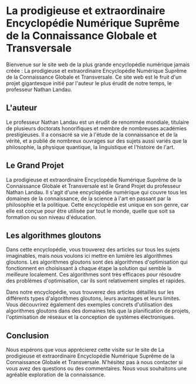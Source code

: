 # La prodigieuse et extraordinaire Encyclopédie Numérique Suprême de la Connaissance Globale et Transversale

Bienvenue sur le site web de la plus grande encyclopédie numérique jamais créée : La prodigieuse et extraordinaire Encyclopédie Numérique Suprême de la Connaissance Globale et Transversale. Ce site web est le fruit d'un projet gigantesque initié par l'auteur le plus érudit de notre temps, le professeur Nathan Landau.

## L'auteur

Le professeur Nathan Landau est un érudit de renommée mondiale, titulaire de plusieurs doctorats honorifiques et membre de nombreuses académies prestigieuses. Il a consacré sa vie à l'étude de la connaissance et de la vérité, et a publié de nombreux ouvrages sur des sujets aussi variés que la philosophie, la physique quantique, la linguistique et l'histoire de l'art.

## Le Grand Projet

La prodigieuse et extraordinaire Encyclopédie Numérique Suprême de la Connaissance Globale et Transversale est le Grand Projet du professeur Nathan Landau. Il s'agit d'une encyclopédie numérique qui couvre tous les domaines de la connaissance, de la science à l'art en passant par la philosophie et la politique. Cette encyclopédie est unique en son genre, car elle est conçue pour être utilisée par tout le monde, quelle que soit sa formation ou son niveau d'éducation.

## Les algorithmes gloutons

Dans cette encyclopédie, vous trouverez des articles sur tous les sujets imaginables, mais nous voulons ici mettre en lumière les algorithmes gloutons. Les algorithmes gloutons sont des algorithmes d'optimisation qui fonctionnent en choisissant à chaque étape la solution qui semble la meilleure localement. Ces algorithmes sont très efficaces pour résoudre des problèmes d'optimisation, car ils sont relativement simples et rapides.

Dans notre encyclopédie, vous trouverez des articles détaillés sur les différents types d'algorithmes gloutons, leurs avantages et leurs limites. Vous découvrirez également des exemples concrets d'utilisation des algorithmes gloutons dans des domaines tels que la planification de projets, l'optimisation de réseaux et la conception de systèmes électroniques.

## Conclusion

Nous espérons que vous apprécierez cette visite sur le site de La prodigieuse et extraordinaire Encyclopédie Numérique Suprême de la Connaissance Globale et Transversale. N'hésitez pas à nous contacter si vous avez des questions ou des commentaires. Nous vous souhaitons une agréable exploration de la connaissance.
